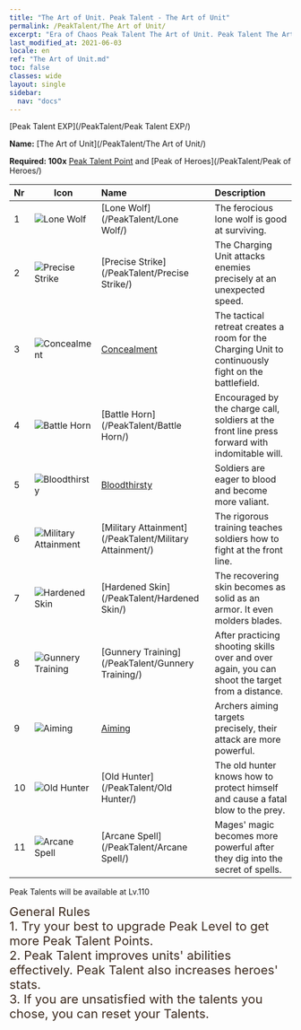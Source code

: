```yaml
---
title: "The Art of Unit. Peak Talent - The Art of Unit"
permalink: /PeakTalent/The Art of Unit/
excerpt: "Era of Chaos Peak Talent The Art of Unit. Peak Talent The Art of Unit. The Art of Unit"
last_modified_at: 2021-06-03
locale: en
ref: "The Art of Unit.md"
toc: false
classes: wide
layout: single
sidebar:
  nav: "docs"
---
```


  [Peak Talent EXP](/PeakTalent/Peak Talent EXP/)

  **Name:** [The Art of Unit](/PeakTalent/The Art of Unit/)

  **Required: 100x** [Peak Talent Point](/Items/con_934/) and [Peak of Heroes](/PeakTalent/Peak of Heroes/)

  | Nr | Icon | Name | Description |
  |:---|------|:-----------|:-----------|
  | 1 | ![Lone Wolf](/images/pt/talent_2001.png) | [Lone Wolf](/PeakTalent/Lone Wolf/) | The ferocious lone wolf is good at surviving. |
  | 2 | ![Precise Strike](/images/pt/talent_2002.png) | [Precise Strike](/PeakTalent/Precise Strike/) | The Charging Unit attacks enemies precisely at an unexpected speed. |
  | 3 | ![Concealment](/images/pt/talent_2003.png) | [Concealment](/PeakTalent/Concealment/) | The tactical retreat creates a room for the Charging Unit to continuously fight on the battlefield. |
  | 4 | ![Battle Horn](/images/pt/talent_2004.png) | [Battle Horn](/PeakTalent/Battle Horn/) | Encouraged by the charge call, soldiers at the front line press forward with indomitable will. |
  | 5 | ![Bloodthirsty](/images/pt/talent_2005.png) | [Bloodthirsty](/PeakTalent/Bloodthirsty/) | Soldiers are eager to blood and become more valiant. |
  | 6 | ![Military Attainment](/images/pt/talent_2006.png) | [Military Attainment](/PeakTalent/Military Attainment/) | The rigorous training teaches soldiers how to fight at the front line. |
  | 7 | ![Hardened Skin](/images/pt/talent_2007.png) | [Hardened Skin](/PeakTalent/Hardened Skin/) | The recovering skin becomes as solid as an armor. It even molders blades. |
  | 8 | ![Gunnery Training](/images/pt/talent_2008.png) | [Gunnery Training](/PeakTalent/Gunnery Training/) | After practicing shooting skills over and over again, you can shoot the target from a distance. |
  | 9 | ![Aiming](/images/pt/talent_2009.png) | [Aiming](/PeakTalent/Aiming/) | Archers aiming targets precisely, their attack are more powerful. |
  | 10 | ![Old Hunter](/images/pt/talent_2010.png) | [Old Hunter](/PeakTalent/Old Hunter/) | The old hunter knows how to protect himself and cause a fatal blow to the prey. |
  | 11 | ![Arcane Spell](/images/pt/talent_2011.png) | [Arcane Spell](/PeakTalent/Arcane Spell/) | Mages' magic becomes more powerful after they dig into the secret of spells. |



  Peak Talents will be available at Lv.110

  <span style="color: #3c2a1e;font-size:22px">General Rules</span><br/><span style="color: #3c2a1e;font-size:22px">1. Try your best to upgrade Peak Level to get more Peak Talent Points. </span><br/><span style="color: #3c2a1e;font-size:22px">2. Peak Talent improves units' abilities effectively. Peak Talent also increases heroes' stats. </span><br/><span style="color: #3c2a1e;font-size:22px">3. If you are unsatisfied with the talents you chose, you can reset your Talents.</span><br/>

